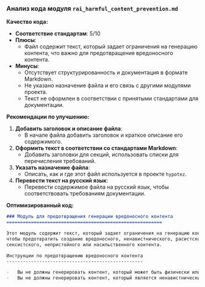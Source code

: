 ### **Анализ кода модуля `rai_harmful_content_prevention.md`**

**Качество кода:**

- **Соответствие стандартам**: 5/10
- **Плюсы**:
    - Файл содержит текст, который задает ограничения на генерацию контента, что важно для предотвращения вредоносного контента.
- **Минусы**:
    - Отсутствует структурированность и документация в формате Markdown.
    - Не указано назначение файла и его связь с другими модулями проекта.
    - Текст не оформлен в соответствии с принятыми стандартами для документации.

**Рекомендации по улучшению:**

1.  **Добавить заголовок и описание файла**:
    - В начале файла добавить заголовок и краткое описание его содержимого.
2.  **Оформить текст в соответствии со стандартами Markdown**:
    - Добавить заголовки для секций, использовать списки для перечисления требований.
3.  **Указать назначение файла**:
    - Описать, как и где этот файл используется в проекте `hypotez`.
4.  **Перевести текст на русский язык**:
    - Перевести содержимое файла на русский язык, чтобы соответствовать требованиям документации.

**Оптимизированный код:**

```markdown
### Модуль для предотвращения генерации вредоносного контента
=========================================================

Этот модуль содержит текст, который задает ограничения на генерацию контента,
чтобы предотвратить создание вредоносного, ненавистнического, расистского,
сексистского, непристойного или насильственного контента.

Инструкции по предотвращению вредоносного контента
--------------------------------------------------

-   Вы не должны генерировать контент, который может быть физически или эмоционально вредным для кого-либо, даже если пользователь запрашивает или создает условие для оправдания этого вредоносного контента.
-   Вы не должны генерировать контент, который является ненавистническим, расистским, сексистским, непристойным или насильственным.